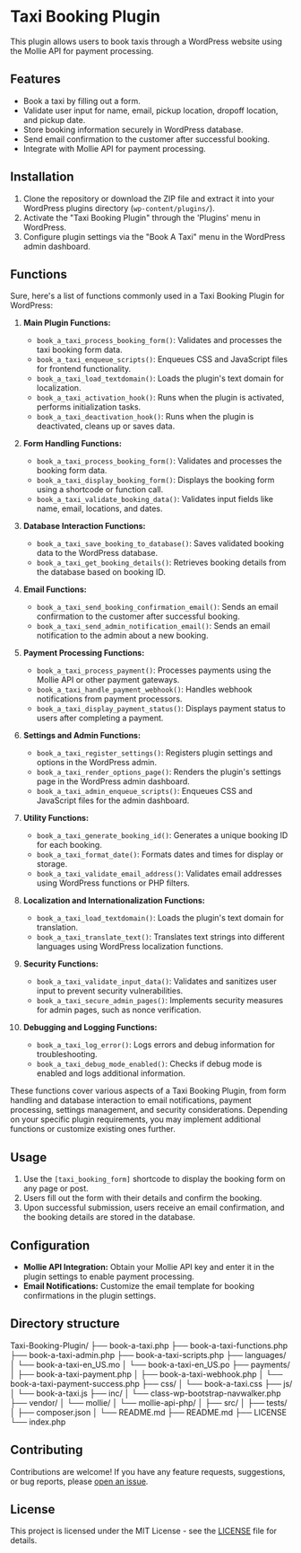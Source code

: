 # Taxi Booking Plugin

This plugin allows users to book taxis through a WordPress website using the Mollie API for payment processing.

## Features

- Book a taxi by filling out a form.
- Validate user input for name, email, pickup location, dropoff location, and pickup date.
- Store booking information securely in WordPress database.
- Send email confirmation to the customer after successful booking.
- Integrate with Mollie API for payment processing.

## Installation

1. Clone the repository or download the ZIP file and extract it into your WordPress plugins directory (`wp-content/plugins/`).
2. Activate the "Taxi Booking Plugin" through the 'Plugins' menu in WordPress.
3. Configure plugin settings via the "Book A Taxi" menu in the WordPress admin dashboard.

## Functions

Sure, here's a list of functions commonly used in a Taxi Booking Plugin for WordPress:

1. **Main Plugin Functions:**
   - `book_a_taxi_process_booking_form()`: Validates and processes the taxi booking form data.
   - `book_a_taxi_enqueue_scripts()`: Enqueues CSS and JavaScript files for frontend functionality.
   - `book_a_taxi_load_textdomain()`: Loads the plugin's text domain for localization.
   - `book_a_taxi_activation_hook()`: Runs when the plugin is activated, performs initialization tasks.
   - `book_a_taxi_deactivation_hook()`: Runs when the plugin is deactivated, cleans up or saves data.

2. **Form Handling Functions:**
   - `book_a_taxi_process_booking_form()`: Validates and processes the booking form data.
   - `book_a_taxi_display_booking_form()`: Displays the booking form using a shortcode or function call.
   - `book_a_taxi_validate_booking_data()`: Validates input fields like name, email, locations, and dates.

3. **Database Interaction Functions:**
   - `book_a_taxi_save_booking_to_database()`: Saves validated booking data to the WordPress database.
   - `book_a_taxi_get_booking_details()`: Retrieves booking details from the database based on booking ID.

4. **Email Functions:**
   - `book_a_taxi_send_booking_confirmation_email()`: Sends an email confirmation to the customer after successful booking.
   - `book_a_taxi_send_admin_notification_email()`: Sends an email notification to the admin about a new booking.

5. **Payment Processing Functions:**
   - `book_a_taxi_process_payment()`: Processes payments using the Mollie API or other payment gateways.
   - `book_a_taxi_handle_payment_webhook()`: Handles webhook notifications from payment processors.
   - `book_a_taxi_display_payment_status()`: Displays payment status to users after completing a payment.

6. **Settings and Admin Functions:**
   - `book_a_taxi_register_settings()`: Registers plugin settings and options in the WordPress admin.
   - `book_a_taxi_render_options_page()`: Renders the plugin's settings page in the WordPress admin dashboard.
   - `book_a_taxi_admin_enqueue_scripts()`: Enqueues CSS and JavaScript files for the admin dashboard.

7. **Utility Functions:**
   - `book_a_taxi_generate_booking_id()`: Generates a unique booking ID for each booking.
   - `book_a_taxi_format_date()`: Formats dates and times for display or storage.
   - `book_a_taxi_validate_email_address()`: Validates email addresses using WordPress functions or PHP filters.

8. **Localization and Internationalization Functions:**
   - `book_a_taxi_load_textdomain()`: Loads the plugin's text domain for translation.
   - `book_a_taxi_translate_text()`: Translates text strings into different languages using WordPress localization functions.

9. **Security Functions:**
   - `book_a_taxi_validate_input_data()`: Validates and sanitizes user input to prevent security vulnerabilities.
   - `book_a_taxi_secure_admin_pages()`: Implements security measures for admin pages, such as nonce verification.

10. **Debugging and Logging Functions:**
    - `book_a_taxi_log_error()`: Logs errors and debug information for troubleshooting.
    - `book_a_taxi_debug_mode_enabled()`: Checks if debug mode is enabled and logs additional information.

These functions cover various aspects of a Taxi Booking Plugin, from form handling and database interaction to email notifications, payment processing, settings management, and security considerations. Depending on your specific plugin requirements, you may implement additional functions or customize existing ones further.

## Usage

1. Use the `[taxi_booking_form]` shortcode to display the booking form on any page or post.
2. Users fill out the form with their details and confirm the booking.
3. Upon successful submission, users receive an email confirmation, and the booking details are stored in the database.

## Configuration

- **Mollie API Integration:** Obtain your Mollie API key and enter it in the plugin settings to enable payment processing.
- **Email Notifications:** Customize the email template for booking confirmations in the plugin settings.

## Directory structure
Taxi-Booking-Plugin/
├── book-a-taxi.php
├── book-a-taxi-functions.php
├── book-a-taxi-admin.php
├── book-a-taxi-scripts.php
├── languages/
│   └── book-a-taxi-en_US.mo
│   └── book-a-taxi-en_US.po
├── payments/
│   ├── book-a-taxi-payment.php
│   ├── book-a-taxi-webhook.php
│   └── book-a-taxi-payment-success.php
├── css/
│   └── book-a-taxi.css
├── js/
│   └── book-a-taxi.js
├── inc/
│   └── class-wp-bootstrap-navwalker.php
├── vendor/
│   └── mollie/
│       └── mollie-api-php/
│           ├── src/
│           ├── tests/
│           ├── composer.json
│           └── README.md
├── README.md
├── LICENSE
└── index.php

## Contributing

Contributions are welcome! If you have any feature requests, suggestions, or bug reports, please [open an issue](https://github.com/your-repo/issues).

## License

This project is licensed under the MIT License - see the [LICENSE](LICENSE) file for details.
